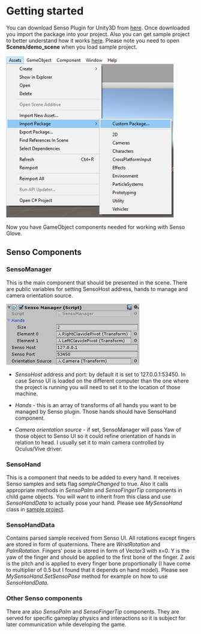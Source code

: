 # Getting started

You can download Senso Plugin for Unity3D from [here](https://senso.me/downloads/Unity/SensoPlugin.unitypackage). Once downloaded you import the package into your project. Also you can get sample project to better understand how it works [here](https://senso.me/downloads/Unity/senso-sample-proj-unity.zip). Please note you need to open **Scenes/demo_scene** when you load sample project.

![Create blueprint example](img/unity/import_package.png)

Now you have GameObject components needed for working with Senso Glove.

## Senso Components

### SensoManager

This is the main component that should be presented in the scene. There are public variables for setting SensoHost address, hands to manage and camera orientation source.

![SensoManager components](img/unity/SensoManager.png)

* _SensoHost_ address and port: by default it is set to 127.0.0.1:53450. In case Senso UI is loaded on the different computer than the one where the project is running you will need to set it to the location of those machine.

* _Hands_ - this is an array of transforms of all hands you want to be managed by Senso plugin. Those hands should have SensoHand component.

* _Camera orientation source_ - if set, SensoManager will pass Yaw of those object to Senso UI so it could refine orientation of hands in relation to head. I usually set it to main camera controlled by Oculus/Vive driver.

### SensoHand

This is a component that needs to be added to every hand. It receives Senso samples and sets flag _sampleChanged_ to true. Also it calls appropriate methods in _SensoPalm_ and _SensoFingerTip_ components in child game objects.
You will want to inherit from this class and use _SensoHandData_ to actually pose your hand. Please see _MySensoHand_ class in [sample project](https://senso.me/downloads/Unity/senso-sample-proj-unity.zip).

### SensoHandData

Contains parsed sample received from Senso UI. All rotations except fingers are stored in form of quaternions. There are _WristRotation_ and _PalmRotation_.
Fingers' pose is stored in form of Vector3 with x=0. Y is the yaw of the finger and should be applied to the first bone of the finger. Z axis is the pitch and is applied to every finger bone proportionally (I have come to multiplier of 0.5 but I found that it depends on hand model).
Please see _MySensoHand.SetSensoPose_ method for example on how to use _SensoHandData_.

### Other Senso components

There are also _SensoPalm_ and _SensoFingerTip_ components. They are served for specific gameplay physics and interactions so it is subject for later communication while developing the game.
